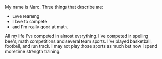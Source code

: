 My name is Marc.
Three things that describe me:
- Love learning
- I love to compete
- and I'm really good at math.

All my life I've competed in almost everything. I've competed in spelling bee's, math competitions  and several team sports. I've played basketball, football, and run track. I may not play those sports as much but now I spend more time strength training. 
